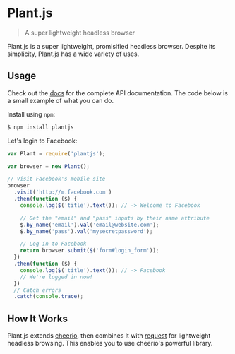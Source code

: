 # Plant.js

> A super lightweight headless browser

Plant.js is a super lightweight, promisified headless browser. Despite its
simplicity, Plant.js has a wide variety of uses.

## Usage

Check out the [docs](docs) for the complete API documentation. The code below
is a small example of what you can do.

Install using `npm`:

```bash
$ npm install plantjs
```

Let's login to Facebook:

```js
var Plant = require('plantjs');

var browser = new Plant();

// Visit Facebook's mobile site
browser
  .visit('http://m.facebook.com')
  .then(function ($) {
    console.log($('title').text()); // -> Welcome to Facebook

    // Get the "email" and "pass" inputs by their name attribute
    $.by_name('email').val('email@website.com');
    $.by_name('pass').val('mysecretpassword');

    // Log in to Facebook
    return browser.submit($('form#login_form'));
  })
  .then(function ($) {
    console.log($('title').text()); // -> Facebook
    // We're logged in now!
  })
  // Catch errors
  .catch(console.trace);
```

## How It Works

Plant.js extends [cheerio](http://npmjs.org/package/cheerio), then combines it
with [request](http://npmjs.org/package/request-promise) for lightweight
headless browsing. This enables you to use cheerio's powerful library.

